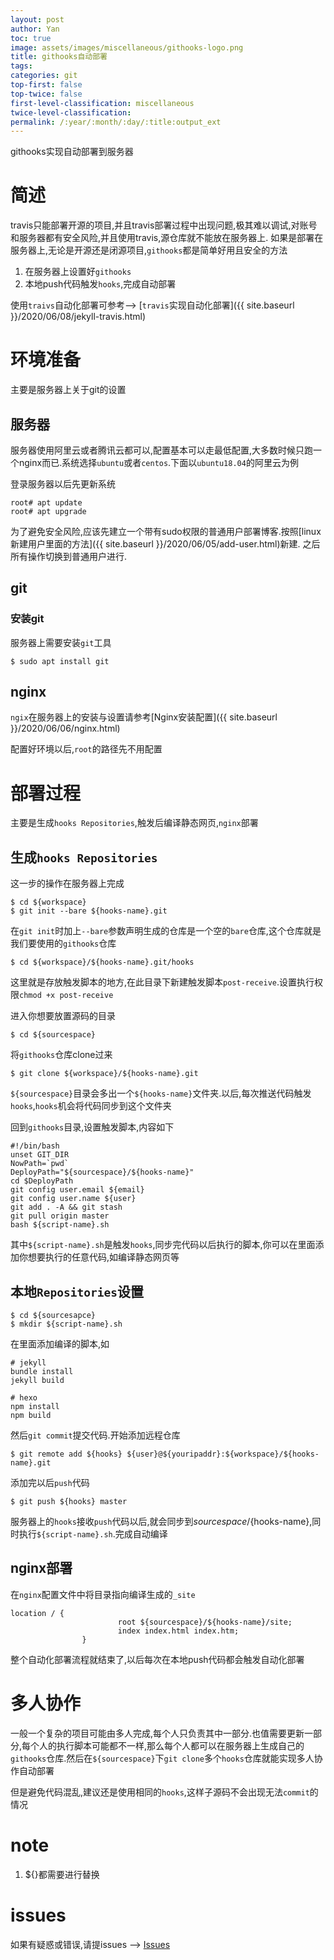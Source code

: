 ```yaml
---
layout: post
author: Yan 
toc: true
image: assets/images/miscellaneous/githooks-logo.png
title: githooks自动部署
tags:
categories: git
top-first: false
top-twice: false
first-level-classification: miscellaneous
twice-level-classification:
permalink: /:year/:month/:day/:title:output_ext
---
```


githooks实现自动部署到服务器

# 简述

travis只能部署开源的项目,并且travis部署过程中出现问题,极其难以调试,对账号和服务器都有安全风险,并且使用travis,源仓库就不能放在服务器上.
如果是部署在服务器上,无论是开源还是闭源项目,`githooks`都是简单好用且安全的方法

1. 在服务器上设置好`githooks`
2. 本地push代码触发`hooks`,完成自动部署

使用`traivs`自动化部署可参考--> [`travis`实现自动化部署]({{ site.baseurl }}/2020/06/08/jekyll-travis.html)

# 环境准备

主要是服务器上关于git的设置

## 服务器

服务器使用阿里云或者腾讯云都可以,配置基本可以走最低配置,大多数时候只跑一个nginx而已.系统选择`ubuntu`或者`centos`.下面以`ubuntu18.04`的阿里云为例

登录服务器以后先更新系统

```shell
root# apt update 
root# apt upgrade
```

为了避免安全风险,应该先建立一个带有sudo权限的普通用户部署博客.按照[linux新建用户里面的方法]({{ site.baseurl }}/2020/06/05/add-user.html)新建. 
之后所有操作切换到普通用户进行.

## git

### 安装git

服务器上需要安装`git`工具

```shell
$ sudo apt install git 
```

## nginx

`ngix`在服务器上的安装与设置请参考[Nginx安装配置]({{ site.baseurl }}/2020/06/06/nginx.html)

配置好环境以后,`root`的路径先不用配置

# 部署过程

主要是生成`hooks Repositories`,触发后编译静态网页,`nginx`部署

## 生成`hooks Repositories`

这一步的操作在服务器上完成

```shell
$ cd ${workspace}
$ git init --bare ${hooks-name}.git
```

在`git init`时加上`--bare`参数声明生成的仓库是一个空的`bare`仓库,这个仓库就是我们要使用的`githooks`仓库

```shell
$ cd ${workspace}/${hooks-name}.git/hooks
```

这里就是存放触发脚本的地方,在此目录下新建触发脚本`post-receive`.设置执行权限`chmod +x post-receive`

进入你想要放置源码的目录

```shell
$ cd ${sourcespace}
```

将`githooks`仓库clone过来

```shell
$ git clone ${workspace}/${hooks-name}.git 
```

`${sourcespace}`目录会多出一个`${hooks-name}`文件夹.以后,每次推送代码触发`hooks`,`hooks`机会将代码同步到这个文件夹

回到`githooks`目录,设置触发脚本,内容如下

```shell
#!/bin/bash
unset GIT_DIR
NowPath=`pwd`
DeployPath="${sourcespace}/${hooks-name}"
cd $DeployPath
git config user.email ${email}
git config user.name ${user}
git add . -A && git stash
git pull origin master
bash ${script-name}.sh
```

其中`${script-name}.sh`是触发`hooks`,同步完代码以后执行的脚本,你可以在里面添加你想要执行的任意代码,如编译静态网页等

## 本地`Repositories`设置

```shell
$ cd ${sourcesapce}
$ mkdir ${script-name}.sh
```

在里面添加编译的脚本,如

```shell
# jekyll
bundle install 
jekyll build

# hexo
npm install
npm build
```

然后`git commit`提交代码.开始添加远程仓库

```shell
$ git remote add ${hooks} ${user}@${youripaddr}:${workspace}/${hooks-name}.git 
```

添加完以后`push`代码

```shell
$ git push ${hooks} master
```

服务器上的`hooks`接收`push`代码以后,就会同步到${sourcespace}/${hooks-name},同时执行`${script-name}.sh`.完成自动编译

## nginx部署


在`nginx`配置文件中将目录指向编译生成的`_site`

```shell
location / {
                        root ${sourcespace}/${hooks-name}/site;
                        index index.html index.htm;
                }

```

整个自动化部署流程就结束了,以后每次在本地push代码都会触发自动化部署

# 多人协作

一般一个复杂的项目可能由多人完成,每个人只负责其中一部分.也值需要更新一部分,每个人的执行脚本可能都不一样,那么每个人都可以在服务器上生成自己的`githooks`仓库.然后在`${sourcespace}`下`git clone`多个`hooks`仓库就能实现多人协作自动部署

但是避免代码混乱,建议还是使用相同的`hooks`,这样子源码不会出现无法`commit`的情况

# **note**

1. ${}都需要进行替换

# issues

如果有疑惑或错误,请提issues --> [Issues](https://github.com/yan-wyb/issues/issues)
